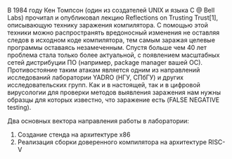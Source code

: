 В 1984 году Кен Томпсон (один из создателей UNIX и языка C @ Bell Labs) прочитал и опубликовал лекцию Reflections on Trusting Trust[1], описывающую технику заражения компилятора. C помощью этой техники можно распространять вредоносный изменения не оставляя следов в исходном коде компилятора, тем самым заражая целевые программы оставаясь незамеченным.
Спустя больше чем 40 лет проблема стала только более актуальной, с появлением масштабных сетей дистрибуции ПО (например, package manager вашей ОС). Противостояние таким атакам является одним из направлений исследований лаборатории YADRO (НГУ, СПбГУ) и других исследовательских групп. Как и в настоящей, так и в цифровой вирусологии для проверки методов выявления заражения нам нужны образцы для которых известно, что заражение есть (FALSE NEGATIVE testing).

Два основных вектора направления работы в лаборатории:
1) Создание стенда на архитектуре x86
2) Реализация сборки доверенного компилятора на архитектуре RISC-V 
